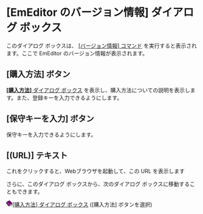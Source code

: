 # \[EmEditor のバージョン情報\] ダイアログ ボックス

このダイアログ ボックスは、 [\[バージョン情報\] コマンド](../../cmd/help/app_about) を実行すると表示されます。ここで
EmEditor のバージョン情報が表示されます。

## \[購入方法\] ボタン

[**\[購入方法\]** ダイアログ ボックス](../opening/index) を表示し、購入方法についての説明を表示します。また、登録キーを入力できるようにします。

## \[保守キーを入力\] ボタン

保守キーを入力できるようにします。

## \[(URL)\] テキスト

これをクリックすると、Webブラウザを起動して、この URL を表示します

さらに、このダイアログ ボックスから、次のダイアログ ボックスに移動することもできます。

![](../../images/b.gif)[\[購入方法\] ダイアログ ボックス](../opening/index) (\[購入方法\]
ボタンを選択)

